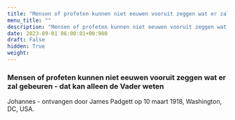 ```yaml
---
title: "Mensen of profeten kunnen niet eeuwen vooruit zeggen wat er zal gebeuren - dat kan alleen de Vader weten"
menu_title: ""
description: "Mensen of profeten kunnen niet eeuwen vooruit zeggen wat er zal gebeuren - dat kan alleen de Vader weten"
date: 2023-09-01 06:00:01+00:900
draft: False
hidden: True
weight:
---
```

### Mensen of profeten kunnen niet eeuwen vooruit zeggen wat er zal gebeuren - dat kan alleen de Vader weten

Johannes - ontvangen door James Padgett op 10 maart 1918, Washington, DC, USA.
